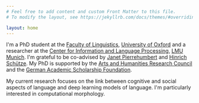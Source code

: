 ```yaml
---
# Feel free to add content and custom Front Matter to this file.
# To modify the layout, see https://jekyllrb.com/docs/themes/#overriding-theme-defaults

layout: home
---
```

I'm a PhD student at the [Faculty of Linguistics](https://www.ling-phil.ox.ac.uk/), [University of Oxford](https://www.ox.ac.uk/) and 
a researcher at the [Center for Information and Language Processing](https://www.cis.uni-muenchen.de/), 
[LMU Munich](https://www.en.uni-muenchen.de/). I'm grateful to be co-advised by [Janet Pierrehumbert](http://www.phon.ox.ac.uk/jpierrehumbert/) and 
[Hinrich Schütze](https://www.cis.uni-muenchen.de/schuetze/). My PhD is supported by the [Arts and Humanities Research Council](https://ahrc.ukri.org/) 
and the [German Academic Scholarship Foundation](https://www.studienstiftung.de/en/).

My current research focuses on the link between cognitive and social aspects of language and deep learning models of language.
I'm particularly interested in computational morphology.

